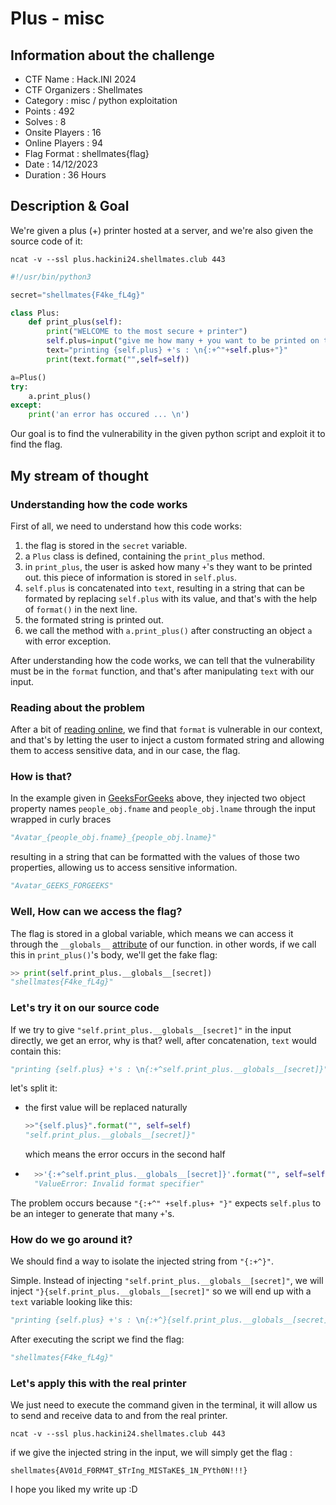 # Plus - misc
## Information about the challenge
- CTF Name : Hack.INI 2024
- CTF Organizers : Shellmates
- Category : misc / python exploitation
- Points : 492
- Solves : 8
- Onsite Players : 16
- Online Players : 94
- Flag Format : shellmates{flag}
- Date : 14/12/2023
- Duration : 36 Hours

## Description & Goal
We're given a plus (+) printer hosted at a server, and we're also given the source code of it:
```
ncat -v --ssl plus.hackini24.shellmates.club 443 
```


```python
#!/usr/bin/python3

secret="shellmates{F4ke_fL4g}"

class Plus:
    def print_plus(self):
        print("WELCOME to the most secure + printer")
        self.plus=input("give me how many + you want to be printed on the screen : ")
        text="printing {self.plus} +'s : \n{:+^"+self.plus+"}"
        print(text.format("",self=self))

a=Plus()
try:
    a.print_plus()
except:
    print('an error has occured ... \n')
```

Our goal is to find the vulnerability in the given python script and exploit it to find the flag.

## My stream of thought
### Understanding how the code works
First of all, we need to understand how this code works:

1. the flag is stored in the `secret` variable.
2. a `Plus` class is defined, containing the `print_plus` method.
3. in `print_plus`, the user is asked how many `+`'s they want to be printed out. this piece of information is stored in `self.plus`.
4. `self.plus` is concatenated into `text`, resulting in a string that can be formated by replacing `self.plus` with its value, and that's with the help of `format()` in the next line.
5. the formated string is printed out.
6. we call the method with `a.print_plus()` after constructing an object `a` with error exception.

After understanding how the code works, we can tell that the vulnerability must be in the `format` function, and that's after manipulating `text` with our input.

### Reading about the problem
After a bit of [reading online](https://www.geeksforgeeks.org/vulnerability-in-str-format-in-python/), we find that `format` is vulnerable in our context, and that's by letting the user to inject a custom formated string and allowing them to access sensitive data, and in our case, the flag.

### How is that?
In the example given in [GeeksForGeeks](https://www.geeksforgeeks.org/vulnerability-in-str-format-in-python/) above, they injected two object property names `people_obj.fname` and `people_obj.lname` through the input wrapped in curly braces
```python
"Avatar_{people_obj.fname}_{people_obj.lname}"
```
resulting in a string that can be formatted with the values of those two properties, allowing us to access sensitive information.
```python
"Avatar_GEEKS_FORGEEKS"
```

### Well, How can we access the flag?
The flag is stored in a global variable, which means we can access it through the `__globals__` [attribute]() of our function. in other words, if we call this in `print_plus()`'s body, we'll get the fake flag:

```python
>> print(self.print_plus.__globals__[secret])
"shellmates{F4ke_fL4g}"
```

### Let's try it on our source code
If we try to give `"self.print_plus.__globals__[secret]"` in the input directly, we get an error, why is that? well, after concatenation, `text` would contain this:
```python
"printing {self.plus} +'s : \n{:+^self.print_plus.__globals__[secret]}"
```
let's split it:

+ the first value will be replaced naturally
    ```python
    >>"{self.plus}".format("", self=self)
    "self.print_plus.__globals__[secret]}"
    ```
    which means the error occurs in the second half

+ ```python
    >>'{:+^self.print_plus.__globals__[secret]}'.format("", self=self)
    "ValueError: Invalid format specifier"
    ```

The problem occurs because `"{:+^" +self.plus+ "}"` expects `self.plus` to be an integer to generate that many `+`'s.

### How do we go around it?
We should find a way to isolate the injected string from `"{:+^}"`.

Simple. Instead of injecting `"self.print_plus.__globals__[secret]"`, we will inject `"}{self.print_plus.__globals__[secret]"` so we will end up with a `text` variable looking like this:
```python
"printing {self.plus} +'s : \n{:+^}{self.print_plus.__globals__[secret]}"
```

After executing the script we find the flag:
```python
"shellmates{F4ke_fL4g}"
```

### Let's apply this with the real printer
We just need to execute the command given in the terminal, it will allow us to send and receive data to and from the real printer.

```
ncat -v --ssl plus.hackini24.shellmates.club 443
```

if we give the injected string in the input, we will simply get the flag :
```
shellmates{AV01d_F0RM4T_$TrIng_MISTaKE$_1N_PYth0N!!!}
```


I hope you liked my write up :D
